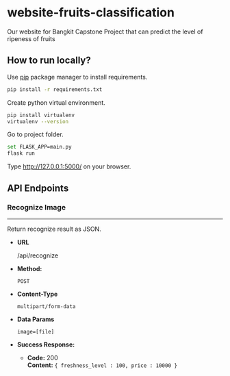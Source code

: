 # website-fruits-classification

Our website for Bangkit Capstone Project that can predict the level of ripeness of fruits

## How to run locally?

Use [pip](https://pip.pypa.io/en/stable/) package manager to install requirements.

```bash
pip install -r requirements.txt
```
Create python virtual environment.

```bash
pip install virtualenv
virtualenv --version
```
Go to project folder.

```bash
set FLASK_APP=main.py
flask run
```
Type http://127.0.0.1:5000/ on your browser.


## API Endpoints

### Recognize Image

----

  Return recognize result as JSON.

* **URL**

  /api/recognize

* **Method:**

  `POST`

* **Content-Type**

  `multipart/form-data`

* **Data Params**

   `image=[file]`

* **Success Response:**

  * **Code:** 200 <br />
    **Content:** `{ freshness_level : 100, price : 10000 }`
